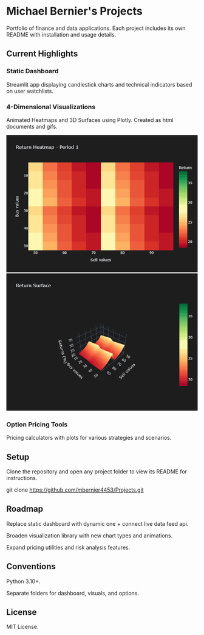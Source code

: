 # Michael Bernier's Projects

Portfolio of finance and data applications.
Each project includes its own README with installation and usage details.

## Current Highlights

### Static Dashboard
Streamlit app displaying candlestick charts and technical indicators based on user watchlists.

### 4-Dimensional Visualizations
Animated Heatmaps and 3D Surfaces using Plotly. Created as html documents and gifs.

![Demo](visualizations/return_heatmap_animation.gif)
![Demo](visualizations/return_3D_animation.gif)
### Option Pricing Tools
Pricing calculators with plots for various strategies and scenarios.

## Setup

Clone the repository and open any project folder to view its README for instructions.

git clone https://github.com/mbernier4453/Projects.git

## Roadmap

Replace static dashboard with dynamic one + connect live data feed api.

Broaden visualization library with new chart types and animations.

Expand pricing utilities and risk analysis features.

## Conventions

Python 3.10+.

Separate folders for dashboard, visuals, and options.

## License

MIT License.
